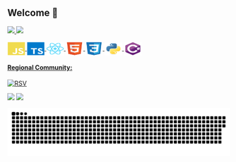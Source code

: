 <!-- [![TwitterBadge](https://img.shields.io/badge/-Twitter-blue?&logo=twitter&logoColor=white&style=flat-square)](https://www.twitter.com/PedroH_Moraes)
[![LinkedinBadge](https://img.shields.io/badge/-Linkedin-blue?&logo=linkedin&logoColor=white&style=flat-square)](https://www.linkedin.com/in/pedrohmoraes/)
[![DevToBadge](https://img.shields.io/badge/-Dev.to-black?&logo=dev.to&logoColor=white&style=flat-square)](https://dev.to/pedrohti)
[![DevToBadge](https://img.shields.io/badge/-Twitch-purple?&logo=twitch&logoColor=white&style=flat-square)](https://twitch.tv/stickman1)
-->

## Welcome 👋 
 <div>
  <a href="https://github.com/pedrohti">
  <img height="180em" src="https://github-readme-stats.vercel.app/api?username=pedrohti&show_icons=true&theme=dark&include_all_commits=true&count_private=true"/>
  <img height="180em" src="https://github-readme-stats.vercel.app/api/top-langs/?username=pedrohti&layout=compact&langs_count=16&theme=dark"/>
<div>
<div style="display: inline_block"><br>
  <img align="center" alt="PH-Js" height="30" width="40" src="https://raw.githubusercontent.com/devicons/devicon/master/icons/javascript/javascript-plain.svg">
  <img align="center" alt="PH-Ts" height="30" width="40" src="https://raw.githubusercontent.com/devicons/devicon/master/icons/typescript/typescript-plain.svg">
  <img align="center" alt="PH-React" height="30" width="40" src="https://raw.githubusercontent.com/devicons/devicon/master/icons/react/react-original.svg">
  <img align="center" alt="PH-HTML" height="30" width="40" src="https://raw.githubusercontent.com/devicons/devicon/master/icons/html5/html5-original.svg">
  <img align="center" alt="PH-CSS" height="30" width="40" src="https://raw.githubusercontent.com/devicons/devicon/master/icons/css3/css3-original.svg">
  <img align="center" alt="PH-Python" height="30" width="40" src="https://raw.githubusercontent.com/devicons/devicon/master/icons/python/python-original.svg">
  <img align="center" alt="PH-Csharp" height="30" width="40" src="https://raw.githubusercontent.com/devicons/devicon/master/icons/csharp/csharp-original.svg">
</div>
  
#### Regional Community:

[![RSV](https://avatars2.githubusercontent.com/u/25084709?s=60&v=4)](https://riosulvalley.com.br/)
 
<div> 
  <!-- <a href="https://www.youtube.com/channel/UC_-uuuZbY0AAt9CViNzvc-Q" target="_blank"><img src="https://img.shields.io/badge/-Youtube-%23EA4335?style=for-the-badge&logo=youtube&logoColor=white" target="_blank"></a>
-->
  <a href = "mailto: pedroh.ti@gmail.com"><img src="https://img.shields.io/badge/-Hotmail-%23333?style=for-the-badge&logo=gmail&logoColor=white" target="_blank"></a>
  <a href="https://www.linkedin.com/in/pedrohmoraes/" target="_blank"><img src="https://img.shields.io/badge/-LinkedIn-%230077B5?style=for-the-badge&logo=linkedin&logoColor=white" target="_blank"></a> 
 
 ![Snake animation](https://github.com/pedrohti/pedrohti/blob/output/github-contribution-grid-snake.svg)
 
</div>
